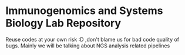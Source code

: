 # Immunogenomics and Systems Biology Lab Repository
Reuse codes at your own risk :D ,don't blame us for bad code quality of bugs.
Mainly we will be talking about NGS analysis related pipelines

